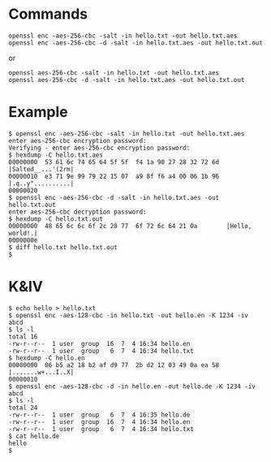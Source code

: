 # Commands

	openssl enc -aes-256-cbc -salt -in hello.txt -out hello.txt.aes
	openssl enc -aes-256-cbc -d -salt -in hello.txt.aes -out hello.txt.out

or

	openssl aes-256-cbc -salt -in hello.txt -out hello.txt.aes
	openssl aes-256-cbc -d -salt -in hello.txt.aes -out hello.txt.out

# Example

	$ openssl enc -aes-256-cbc -salt -in hello.txt -out hello.txt.aes
	enter aes-256-cbc encryption password:
	Verifying - enter aes-256-cbc encryption password:
	$ hexdump -C hello.txt.aes 
	00000000  53 61 6c 74 65 64 5f 5f  f4 1a 90 27 28 32 72 6d  |Salted__...'(2rm|
	00000010  e3 71 9e 99 79 22 15 07  a9 8f f6 a4 00 06 1b 96  |.q..y"..........|
	00000020
	$ openssl enc -aes-256-cbc -d -salt -in hello.txt.aes -out hello.txt.out
	enter aes-256-cbc decryption password:
	$ hexdump -C hello.txt.out 
	00000000  48 65 6c 6c 6f 2c 20 77  6f 72 6c 64 21 0a        |Hello, world!.|
	0000000e
	$ diff hello.txt hello.txt.out
	$ 

# K&IV

	$ echo hello > hello.txt
	$ openssl enc -aes-128-cbc -in hello.txt -out hello.en -K 1234 -iv abcd
	$ ls -l
	total 16
	-rw-r--r--  1 user  group  16  7  4 16:34 hello.en
	-rw-r--r--  1 user  group   6  7  4 16:34 hello.txt
	$ hexdump -C hello.en 
	00000000  06 b5 a2 18 b2 af d9 77  2b d2 12 03 49 0a ea 58  |.......w+...I..X|
	00000010
	$ openssl enc -aes-128-cbc -d -in hello.en -out hello.de -K 1234 -iv abcd
	$ ls -l
	total 24
	-rw-r--r--  1 user  group   6  7  4 16:35 hello.de
	-rw-r--r--  1 user  group  16  7  4 16:34 hello.en
	-rw-r--r--  1 user  group   6  7  4 16:34 hello.txt
	$ cat hello.de 
	hello
	$ 
